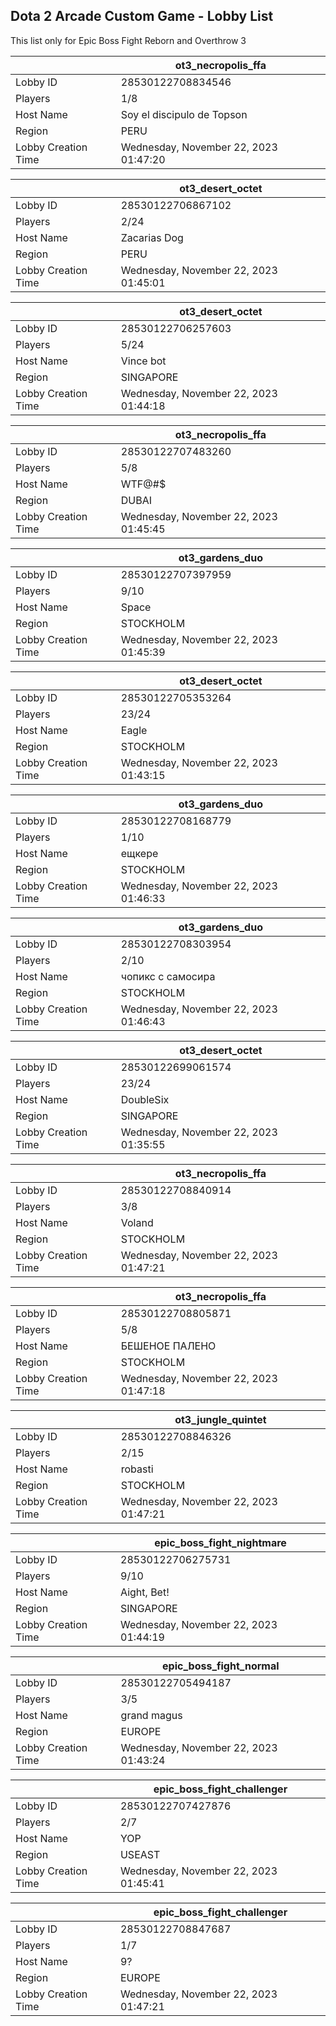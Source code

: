 ## Dota 2 Arcade Custom Game - Lobby List

This list only for Epic Boss Fight Reborn and Overthrow 3

|  | ot3_necropolis_ffa |
| ------ | ------ |
| Lobby ID | 28530122708834546 |
| Players | 1/8 |
| Host Name | Soy el discipulo de  Topson |
| Region | PERU |
| Lobby Creation Time | Wednesday, November 22, 2023 01:47:20 |


|  | ot3_desert_octet |
| ------ | ------ |
| Lobby ID | 28530122706867102 |
| Players | 2/24 |
| Host Name | Zacarias Dog |
| Region | PERU |
| Lobby Creation Time | Wednesday, November 22, 2023 01:45:01 |


|  | ot3_desert_octet |
| ------ | ------ |
| Lobby ID | 28530122706257603 |
| Players | 5/24 |
| Host Name | Vince bot |
| Region | SINGAPORE |
| Lobby Creation Time | Wednesday, November 22, 2023 01:44:18 |


|  | ot3_necropolis_ffa |
| ------ | ------ |
| Lobby ID | 28530122707483260 |
| Players | 5/8 |
| Host Name | WTF@#$ |
| Region | DUBAI |
| Lobby Creation Time | Wednesday, November 22, 2023 01:45:45 |


|  | ot3_gardens_duo |
| ------ | ------ |
| Lobby ID | 28530122707397959 |
| Players | 9/10 |
| Host Name | Space |
| Region | STOCKHOLM |
| Lobby Creation Time | Wednesday, November 22, 2023 01:45:39 |


|  | ot3_desert_octet |
| ------ | ------ |
| Lobby ID | 28530122705353264 |
| Players | 23/24 |
| Host Name | Eagle |
| Region | STOCKHOLM |
| Lobby Creation Time | Wednesday, November 22, 2023 01:43:15 |


|  | ot3_gardens_duo |
| ------ | ------ |
| Lobby ID | 28530122708168779 |
| Players | 1/10 |
| Host Name | ещкере |
| Region | STOCKHOLM |
| Lobby Creation Time | Wednesday, November 22, 2023 01:46:33 |


|  | ot3_gardens_duo |
| ------ | ------ |
| Lobby ID | 28530122708303954 |
| Players | 2/10 |
| Host Name | чопикс с самосира |
| Region | STOCKHOLM |
| Lobby Creation Time | Wednesday, November 22, 2023 01:46:43 |


|  | ot3_desert_octet |
| ------ | ------ |
| Lobby ID | 28530122699061574 |
| Players | 23/24 |
| Host Name | DoubleSix |
| Region | SINGAPORE |
| Lobby Creation Time | Wednesday, November 22, 2023 01:35:55 |


|  | ot3_necropolis_ffa |
| ------ | ------ |
| Lobby ID | 28530122708840914 |
| Players | 3/8 |
| Host Name | Voland |
| Region | STOCKHOLM |
| Lobby Creation Time | Wednesday, November 22, 2023 01:47:21 |


|  | ot3_necropolis_ffa |
| ------ | ------ |
| Lobby ID | 28530122708805871 |
| Players | 5/8 |
| Host Name | БЕШЕНОЕ ПАЛЕНО |
| Region | STOCKHOLM |
| Lobby Creation Time | Wednesday, November 22, 2023 01:47:18 |


|  | ot3_jungle_quintet |
| ------ | ------ |
| Lobby ID | 28530122708846326 |
| Players | 2/15 |
| Host Name | robasti |
| Region | STOCKHOLM |
| Lobby Creation Time | Wednesday, November 22, 2023 01:47:21 |


|  | epic_boss_fight_nightmare |
| ------ | ------ |
| Lobby ID | 28530122706275731 |
| Players | 9/10 |
| Host Name | Aight, Bet! |
| Region | SINGAPORE |
| Lobby Creation Time | Wednesday, November 22, 2023 01:44:19 |


|  | epic_boss_fight_normal |
| ------ | ------ |
| Lobby ID | 28530122705494187 |
| Players | 3/5 |
| Host Name | grand magus |
| Region | EUROPE |
| Lobby Creation Time | Wednesday, November 22, 2023 01:43:24 |


|  | epic_boss_fight_challenger |
| ------ | ------ |
| Lobby ID | 28530122707427876 |
| Players | 2/7 |
| Host Name | YOP |
| Region | USEAST |
| Lobby Creation Time | Wednesday, November 22, 2023 01:45:41 |


|  | epic_boss_fight_challenger |
| ------ | ------ |
| Lobby ID | 28530122708847687 |
| Players | 1/7 |
| Host Name | 9? |
| Region | EUROPE |
| Lobby Creation Time | Wednesday, November 22, 2023 01:47:21 |


